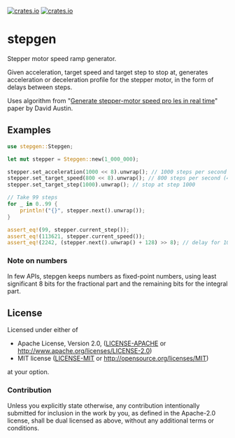 [![crates.io](https://img.shields.io/crates/v/stepgen.svg)](https://crates.io/crates/stepgen)
[![crates.io](https://img.shields.io/crates/d/stepgen.svg)](https://crates.io/crates/stepgen)


# stepgen

Stepper motor speed ramp generator.

Given acceleration, target speed and target step to stop
at, generates acceleration or deceleration profile for the stepper motor, in the form of delays
between steps.

Uses algorithm from "[Generate stepper-motor speed pro les in real time][1]" paper by David Austin.

## Examples
```rust
use stepgen::Stepgen;

let mut stepper = Stepgen::new(1_000_000);

stepper.set_acceleration(1000 << 8).unwrap(); // 1000 steps per second per second
stepper.set_target_speed(800 << 8).unwrap(); // 800 steps per second (4 turns per second)
stepper.set_target_step(1000).unwrap(); // stop at step 1000

// Take 99 steps
for _ in 0..99 {
    println!("{}", stepper.next().unwrap());
}

assert_eq!(99, stepper.current_step());
assert_eq!(113621, stepper.current_speed());
assert_eq!(2242, (stepper.next().unwrap() + 128) >> 8); // delay for 100th step, rounded to the nearest integer
```
### Note on numbers

In few APIs, stepgen keeps numbers as fixed-point numbers, using least significant 8 bits
for the fractional part and the remaining bits for the integral part.

[1]: http://www.embedded.com/design/mcus-processors-and-socs/4006438/Generate-stepper-motor-speed-profiles-in-real-time

## License

Licensed under either of

 * Apache License, Version 2.0, ([LICENSE-APACHE](LICENSE-APACHE) or http://www.apache.org/licenses/LICENSE-2.0)
 * MIT license ([LICENSE-MIT](LICENSE-MIT) or http://opensource.org/licenses/MIT)

at your option.

### Contribution

Unless you explicitly state otherwise, any contribution intentionally submitted
for inclusion in the work by you, as defined in the Apache-2.0 license, shall be dual licensed as above, without any
additional terms or conditions.
